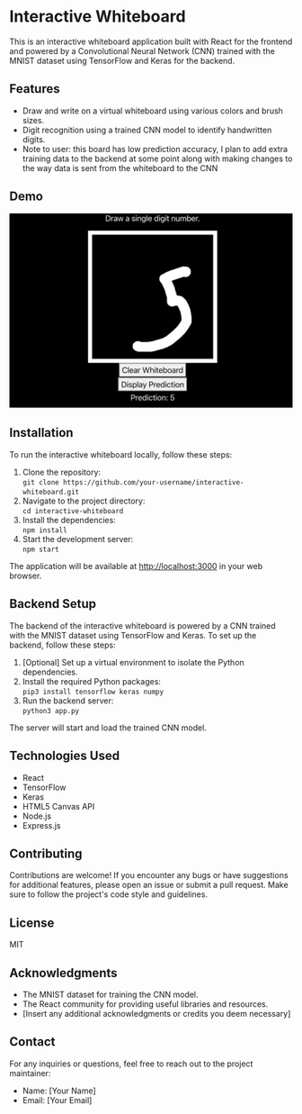 <h1>Interactive Whiteboard</h1>

<p>This is an interactive whiteboard application built with React for the frontend and powered by a Convolutional Neural Network (CNN) trained with the MNIST dataset using TensorFlow and Keras for the backend.</p>

<h2>Features</h2>
<ul>
  <li>Draw and write on a virtual whiteboard using various colors and brush sizes.</li>
  <li>Digit recognition using a trained CNN model to identify handwritten digits.</li>
  <li>Note to user: this board has low prediction accuracy, I plan to add extra training data to the backend at some point along with making changes to the way data is sent from the whiteboard to the CNN</li>
</ul>

<h2>Demo</h2>
<img src="public/board_demo.png" alt="Demo" />

<h2>Installation</h2>
<p>To run the interactive whiteboard locally, follow these steps:</p>
<ol>
  <li>Clone the repository:<br>
    <code>git clone https://github.com/your-username/interactive-whiteboard.git</code></li>
  <li>Navigate to the project directory:<br>
    <code>cd interactive-whiteboard</code></li>
  <li>Install the dependencies:<br>
    <code>npm install</code></li>
  <li>Start the development server:<br>
    <code>npm start</code></li>
</ol>
<p>The application will be available at <a href="http://localhost:3000">http://localhost:3000</a> in your web browser.</p>

<h2>Backend Setup</h2>
<p>The backend of the interactive whiteboard is powered by a CNN trained with the MNIST dataset using TensorFlow and Keras. To set up the backend, follow these steps:</p>
<ol>
  <li>[Optional] Set up a virtual environment to isolate the Python dependencies.</li>
  <li>Install the required Python packages:<br>
    <code>pip3 install tensorflow keras numpy</code></li>
  <li>Run the backend server:<br>
    <code>python3 app.py</code></li>
</ol>
<p>The server will start and load the trained CNN model.</p>

<h2>Technologies Used</h2>
<ul>
  <li>React</li>
  <li>TensorFlow</li>
  <li>Keras</li>
  <li>HTML5 Canvas API</li>
  <li>Node.js</li>
  <li>Express.js</li>
</ul>

<h2>Contributing</h2>
<p>Contributions are welcome! If you encounter any bugs or have suggestions for additional features, please open an issue or submit a pull request. Make sure to follow the project's code style and guidelines.</p>

<h2>License</h2>
<p>MIT</p>

<h2>Acknowledgments</h2>
<ul>
  <li>The MNIST dataset for training the CNN model.</li>
  <li>The React community for providing useful libraries and resources.</li>
  <li>[Insert any additional acknowledgments or credits you deem necessary]</li>
</ul>

<h2>Contact</h2>
<p>For any inquiries or questions, feel free to reach out to the project maintainer:</p>
<ul>
  <li>Name: [Your Name]</li>
  <li>Email: [Your Email]</li>
</ul>
